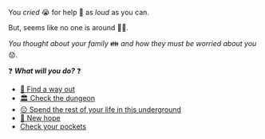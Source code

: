  You *cried* 😭 for help 📢 as *loud* as you can. 
 
 But, seems like no one is around 🤷‍♂️. 

*You thought about your family* 👪 *and how they must be worried about you* 😟. 

❓ ***What will you do?*** ❓

- [🚪 Find a way out](../WIP.md)
- [🏛️ Check the dungeon](../1/1.md)
- [😔 Spend the rest of your life in this underground](0-CC.md)
- [💉 New hope](0-CD.md)
- [Check your pockets](0-E.md)
